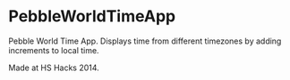 PebbleWorldTimeApp
==================

Pebble World Time App. Displays time from different timezones by adding increments to local time. 

Made at HS Hacks 2014.
